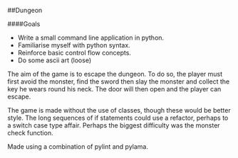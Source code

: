 ##Dungeon

####Goals
- Write a small command line application in python.
- Familiarise myself with python syntax.
- Reinforce basic control flow concepts.
- Do some ascii art (loose)

The aim of the game is to escape the dungeon. To do so, the player must first avoid the monster, find the sword then slay the monster and collect the key he wears round his neck. The door will then open and the player can escape.


The game is made without the use of classes, though these would be better style. The long sequences of if statements could use a refactor, perhaps to a switch case type affair. Perhaps the biggest difficulty was the monster check function. 

Made using a combination of pylint and pylama.  
